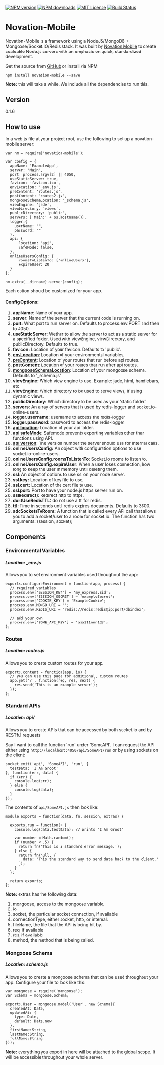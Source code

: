 [![NPM version][npm-version-image]][npm-url] [![NPM downloads][npm-downloads-image]][npm-url] [![MIT License][license-image]][license-url] [![Build Status][travis-image]][travis-url]

# Novation-Mobile

Novation-Mobile is a framework using a NodeJS/MongoDB + Mongoose/Socket.IO/Redis stack. It was built by [Novation Mobile](http://www.novationmobile.com) to create scaleable Node.js servers with an emphasis on quick, standardized development.

Get the source from [GitHub](https://github.com/chapinkapa/novation-mobile) or install via NPM

    npm install novation-mobile --save
**Note:** this will take a while. We include all the dependencies to run this.

## Version

0.1.6

## How to use

In a web.js file at your project root, use the following to set up a novation-mobile server:

    var nm = require('novation-mobile');

    var config = {
      appName: 'ExampleApp',
      server: 'Main',
      port: process.argv[2] || 4050,
      useStaticServer: true,
      favicon: 'favicon.ico',
      envLocation: '_env.js',
      preContent: 'routes.js',
      postContent: 'routes2.js',
      mongooseSchemaLocation: '_schema.js',
      viewEngine: 'jade',
      viewDirectory: 'views',
      publicDirectory: 'public',
      servers: ['Main:' + os.hostname()],
      logger:{
        userName: "",
        password: ""
      },
      api: {
          location: "api",
          safeMode: false,
      },
      onlineUsersConfig: {
          roomsToListenTo: ['onlineUsers'],
          expireUser: 20
      }
    };

    nm.extra(__dirname).server(config);

Each option should be customized for your app. 

#### Config Options:

1. **appName**: Name of your app.
1. **server**: Name of the server that the current code is running on.
1. **port:** What port to run server on. Defaults to process.env.PORT and then to 4050.
1. **useStaticServer:** Wether to allow the server to act as a static server for a specified folder. Used with viewEngine, viewDirectory, and publicDirectory. Defaults to true.
1. **favicon:** Location of your favicon. Defaults to 'public'.
1. **[envLocation](#environmental-variables)**: Location of your environmental variables.
1. **[preContent](#routes)**: Location of your routes that run before api routes.
1. **[postContent](#routes)**: Location of your routes that run after api routes.
1. **[mongooseSchemaLocation](#mongoose-schema)**: Location of your mongoose schema. Defaults to '_schema.js'.
1. **viewEngine:** Which view engine to use. Example: jade, html, handlebars, etc.
1. **viewEngine:** Which directory to be used to serve views, if using dynamic views.
1. **publicDirectory:** Which directory to be used as your 'static folder.'
1. **servers**: An array of servers that is used by redis-logger and socket.io-online-users.
1. **logger.username**: username to access the redis-logger
1. **logger.password**: password to access the redis-logger
1. **[api.location](#standard-apis)**: Location of your api folder.
1. **[api.safeMode](#standard-apis)**: Safemode prevents exporting variables other than functions using API.
1. **[api.version](#standard-apis)**: The version number the server should use for internal calls.
1. **onlineUsersConfig:** An object with configuration options to use socket.io-online-users.
1. **onlineUsersConfig.roomsToListenTo**: Socket.io rooms to listen to.
1. **onlineUsersConfig.expireUser**: When a user loses connection, how long to keep the user in memory until deleting them.
1. **ssl**: An object of options to use ssl on your node server.
1. **ssl.key:** Location of key file to use.
1. **ssl.cert:** Location of the cert file to use.
1. **ssl.port:** Port to have your node.js https server run on.
1. **sslRedirect):** Redirect http to https.
1. **dontUseRedisTTL:** do not use a ttl for redis.
1. **ttl:** Time in seconds until redis expires documents. Defaults to 3600.
1. **addSocketsToRoom:** A function that is called every API call that allows you to add a socket/user to a room for socket.io. The function has two arguments: (session, socket);

## Components

### Environmental Variables

##### Location: _env.js

Allows you to set environment variables used throughout the app:

    exports.configureEnvironment = function(app, process) {
      // required variables
      process.env['SESSION_KEY'] = 'my_express.sid';
      process.env['SESSION_SECRET'] = 'exampleSecret';
      process.env['COOKIE_KEY'] = 'ExampleCookie';
      process.env.MONGO_URI = '';
      process.env.REDIS_URI = 'redis://redis:redis@ip:port/dbindex';

      // add your own
      process.env['SOME_API_KEY'] = 'aaa111nnn123';
    };

### Routes

##### Location: routes.js

Allows you to create custom routes for your app.

    exports.content = function(app, io) {
      // you can use this page for additional, custom routes
      app.get('/', function(req, res, next) {
        res.send('This is an example server');
      });
    };

### Standard APIs

##### Location: api/

Allows you to create APIs that can be accessed by both socket.io and by RESTful requests.

Say I want to call the function 'run' under 'SomeAPI'. I can request the API either using ``http://localhost:4050/api/SomeAPI/run`` or by using sockets on the client:

    socket.emit('api', 'SomeAPI', 'run', {
      testData: 'I Am Groot'
    }, function(err, data) {
      if (err) {
        console.log(err);
      } else {
        console.log(data);
      }
    });

The contents of ``api/SomeAPI.js`` then look like:

    module.exports = function(data, fn, session, extras) {

      exports.run = function() {
        console.log(data.testData); // prints "I Am Groot"

        var number = Math.random();
        if (number < .5) {
          return fn('This is a standard error message.');
        } else {
          return fn(null, {
            data: 'This the standard way to send data back to the client.'
          });
        }
      };

      return exports;
    };
**Note:** extras has the following data:
1. mongoose, access to the mongoose variable.
2. io
3. socket, the particular socket connection, if available
4. connectionType, either socket, http, or internal.
5. fileName, the file that the API is being hit by. 
6. req, if available
7. res, if available
8. method, the method that is being called.

### Mongoose Schema

##### Location: schema.js

Allows you to create a mongoose schema that can be used throughout your app. Configure your file to look like this:

    var mongoose = require('mongoose');
    var Schema = mongoose.Schema;

    exports.User = mongoose.model('User', new Schema({
      createdAt: Date,
      updatedAt: {
        type: Date,
        default: Date.now
      },
      firstName:String,
      lastName:String,
      fullName:String
    }));
**Note:** everything you export in here will be attached to the global scope. It will be accessible throughout your whole server.


[license-image]: http://img.shields.io/badge/license-MIT-blue.svg?style=flat-square
[license-url]: https://github.com/chapinkapa/novation-mobile/blob/master/LICENSE

[npm-version-image]: http://img.shields.io/npm/v/novation-mobile.svg?style=flat-square
[npm-downloads-image]: http://img.shields.io/npm/dm/novation-mobile.svg?style=flat-square
[npm-url]: https://npmjs.org/package/novation-mobile

[travis-image]: http://img.shields.io/travis/chapinkapa/novation-mobile.svg?style=flat-square
[travis-url]: http://travis-ci.org/chapinkapa/novation-mobile